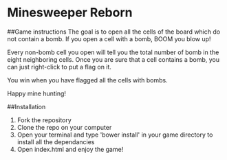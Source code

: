 # Minesweeper Reborn

##Game instructions
The goal is to open all the cells of the board which do not contain a bomb. If you open a cell with a bomb, BOOM you blow up!

Every non-bomb cell you open will tell you the total number of bomb in the eight neighboring cells. Once you are sure that a cell contains a bomb, you can just right-click to put a flag on it.

You win when you have flagged all the cells with bombs.

Happy mine hunting!

##Installation

1. Fork the repository
2. Clone the repo on your computer
3. Open your terminal and type 'bower install' in your game directory to install all the dependancies
4. Open index.html and enjoy the game!

